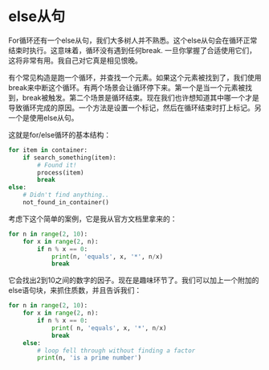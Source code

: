 # else从句

For循环还有一个else从句，我们大多树人并不熟悉。这个else从句会在循环正常结束时执行。这意味着，循环没有遇到任何break. 一旦你掌握了合适使用它们，这将非常有用。我自己对它真是相见恨晚。

有个常见构造是跑一个循环，并查找一个元素。如果这个元素被找到了，我们使用break来中断这个循环。有两个场景会让循环停下来。第一个是当一个元素被找到，break被触发。第二个场景是循环结束。现在我们也许想知道其中哪一个才是导致循环完成的原因。一个方法是设置一个标记，然后在循环结束时打上标记。另一个是使用else从句。

这就是for/else循环的基本结构：

```python
for item in container:
    if search_something(item):
        # Found it!
        process(item)
        break
else:
    # Didn't find anything..
    not_found_in_container()
```
考虑下这个简单的案例，它是我从官方文档里拿来的：
```python
for n in range(2, 10):
    for x in range(2, n):
        if n % x == 0:
            print(n, 'equals', x, '*', n/x)
            break
```

它会找出2到10之间的数字的因子。现在是趣味环节了。我们可以加上一个附加的else语句块，来抓住质数，并且告诉我们：

```python
for n in range(2, 10):
    for x in range(2, n):
        if n % x == 0:
            print( n, 'equals', x, '*', n/x)
            break
    else:
        # loop fell through without finding a factor
        print(n, 'is a prime number')
```